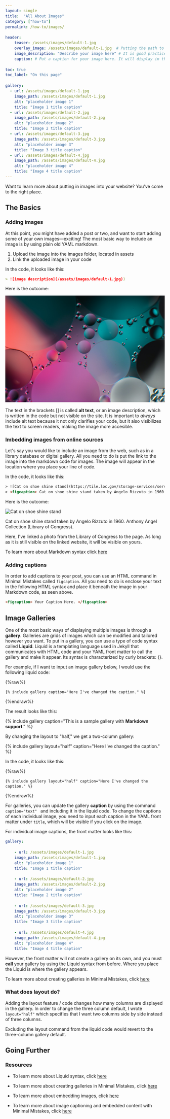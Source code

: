 ```yaml
---
layout: single
title:  "All About Images"
category: ["how-to"]
permalink: /how-to/images/

header:
    teaser: /assets/images/default-1.jpg
    overlay_image: /assets/images/default-1.jpg  # Putting the path to an image here will replace the header image.
    image_description: "Describe your image here" # It is good practice to include an image desription as alt text.
    caption: # Put a caption for your image here. It will display in the bottom right corner of the image.

toc: true
toc_label: "On this page"

gallery:
  - url: /assets/images/default-1.jpg
    image_path: /assets/images/default-1.jpg
    alt: "placeholder image 1"
    title: "Image 1 title caption"
  - url: /assets/images/default-2.jpg
    image_path: /assets/images/default-2.jpg
    alt: "placeholder image 2"
    title: "Image 2 title caption"
  - url: /assets/images/default-3.jpg
    image_path: /assets/images/default-3.jpg
    alt: "placeholder image 3"
    title: "Image 3 title caption"
  - url: /assets/images/default-4.jpg
    image_path: /assets/images/default-4.jpg
    alt: "placeholder image 4"
    title: "Image 4 title caption"
---
```

<!-- command + ?/ to create an HTML comment -->

Want to learn more about putting in images into your website? You've come to the right place. 

## The Basics

### Adding images

At this point, you might have added a post or two, and want to start adding some of your own images—exciting! The most basic way to include an image is by using plain old YAML markdown. 

1. Upload the image into the images folder, located in assets
2. Link the uploaded image in your code

In the code, it looks like this:

<!-- the tick marks represent example code-->
```markdown
> ![image description](/assets/images/default-1.jpg))
```

Here is the outcome:

![test image](/assets/images/default-1.jpg)

The text in the brackets [] is called **alt text**, or an image description, which is written in the code but not visible on the site. It is important to *always* include alt text because it not only clarifies your code, but it also visibilizes the text to screen readers, making the image more accesible.

### Imbedding images from online sources
Let's say you would like to include an image from the web, such as in a library database or digital gallery. All you need to do is put the link to the image into the markdown code for images. The image will appear in the location where you place your line of code. 

In the code, it looks like this:

```html
> ![Cat on shoe shine stand](https://tile.loc.gov/storage-services/service/pnp/ppmsca/75100/75128v.jpg))
> <figcaption> Cat on shoe shine stand taken by Angelo Rizzuto in 1960. Anthony Angel Collection (Library of Congress). </figcaption>
```
Here is the outcome:

![Cat on shoe shine stand](https://tile.loc.gov/storage-services/service/pnp/ppmsca/75100/75128v.jpg)
<figcaption> Cat on shoe shine stand taken by Angelo Rizzuto in 1960. Anthony Angel Collection (Library of Congress). </figcaption>


Here, I've linked a photo from the Library of Congress to the page. As long as it is still visible on the linked website, it will be visible on yours. 

To learn more about Markdown syntax click [here](https://www.markdownguide.org/basic-syntax/) 

### Adding captions 

In order to add captions to your post, you can use an HTML command in Minimal Mistakes called <code>figcaption</code>. All you need to do is enclose your text in the following HTML syntax and place it beneath the image in your Markdown code, as seen above. 

```html
<figcaption> Your Caption Here. </figcaption>
```

## Image Galleries

One of the most basic ways of displaying multiple images is through a **gallery**. Galleries are grids of images which can be modified and tailored however you want. To put in a gallery, you can use a type of code syntax called **Liquid**. Liquid is a templating language used in Jekyll that communicates with HTML code and your YAML front matter to call the gallery and make it appear. Its syntax is characterized by curly brackets: {}. 

For example, if I want to input an image gallery below, I would use the following liquid code: 

<!-- I'm using the "raw" command so that the computer prints the code instead of reading it literally -->
{%raw%} 
```
{% include gallery caption="Here I've changed the caption." %}
```
{%endraw%}

The result looks like this: 

{% include gallery caption="This is a sample gallery with **Markdown support**." %}

By changing the layout to "half," we get a two-column gallery: 

{% include gallery layout="half" caption="Here I've changed the caption." %}

In the code, it looks like this: 

{%raw%}
```
{% include gallery layout="half" caption="Here I've changed the caption." %}
```
{%endraw%}

For galleries, you can update the gallery **caption** by using the command <code> caption="text" </code> and including it in the liquid code. To change the captions of each individual image, you need to input each caption in the YAML front matter under <code>title</code>, which will be visible if you click on the image. 

For individual image captions, the front matter looks like this:

```yaml
gallery:

    - url: /assets/images/default-1.jpg
    image_path: /assets/images/default-1.jpg
    alt: "placeholder image 1"
    title: "Image 1 title caption"

    - url: /assets/images/default-2.jpg
    image_path: /assets/images/default-2.jpg
    alt: "placeholder image 2"
    title: "Image 2 title caption"

    - url: /assets/images/default-3.jpg
    image_path: /assets/images/default-3.jpg
    alt: "placeholder image 3"
    title: "Image 3 title caption"

    - url: /assets/images/default-4.jpg
    image_path: /assets/images/default-4.jpg
    alt: "placeholder image 4"
    title: "Image 4 title caption"

```

However, the front matter will not create a gallery on its own, and you must **call** your gallery by using the Liquid syntax from before. Where you place the Liquid is where the gallery appears.

To learn more about creating galleries in Minimal Mistakes, click [here](https://mmistakes.github.io/minimal-mistakes/post%20formats/post-gallery/)

### What does layout do?

Adding the layout feature / code changes how many columns are displayed in the gallery. In order to change the three column default, I wrote <code>layout="half"</code> which specifies that I want two columns side by side instead of three columns.  

Excluding the layout command from the liquid code would revert to the three-column gallery default. 

## Going Further

### Resources

- To learn more about Liquid syntax, click [here](https://cloudcannon.com/community/learn/jekyll-tutorial/introduction-to-liquid/#:~:text=What%20is%20Liquid%3F,can%20just%20start%20using%20it.)

- To learn more about creating galleries in Minimal Mistakes, click [here](https://mmistakes.github.io/minimal-mistakes/post%20formats/post-gallery/)

- To learn more about embedding images, click [here](https://medium.com/markdown-monster-blog/getting-images-into-markdown-documents-and-weblog-posts-with-markdown-monster-9ec6f353d8ec
)

- To learn more about image captioning and embedded content with Minimal Mistakes, click [here](https://mmistakes.github.io/minimal-mistakes/docs/helpers/)
